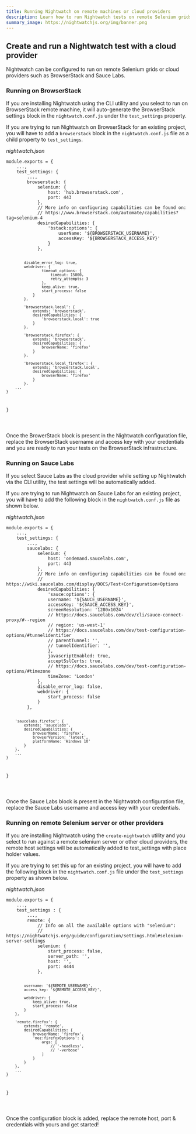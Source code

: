 ```yaml
---
title: Running Nightwatch on remote machines or cloud providers
description: Learn how to run Nightwatch tests on remote Selenium grids or Cloud providers such as BrowserStack and Sauce Labs
summary_image: https://nightwatchjs.org/img/banner.png
---
```


<div class="page-header"><h2>Create and run a Nightwatch test with a cloud provider</h2></div>

Nightwatch can be configured to run on remote Selenium grids or cloud providers such as BrowserStack and Sauce Labs.

### Running on BrowserStack

If you are installing Nightwatch using the CLI utility and you select to run on BrowserStack remote machine, it will auto-generate the BrowserStack settings block in the `nightwatch.conf.js` under the `test_settings` property.

If you are trying to run Nightwatch on BrowserStack for an existing project, you will have to add a `browserstack` block in the `nightwatch.conf.js` file as a child property to `test_settings`.

<div class="sample-test">
<i>nightwatch.json</i><pre class="line-numbers"><code class="language-javascript">module.exports = {
    ...,
    test_settings: {
        ...,
        browserstack: {
            selenium: {
                host: 'hub.browserstack.com',
                port: 443
            },
            // More info on configuring capabilities can be found on:
            // https://www.browserstack.com/automate/capabilities?tag=selenium-4
            desiredCapabilities: {
                'bstack:options': {
                    userName: '${BROWSERSTACK_USERNAME}',
                    accessKey: '${BROWSERSTACK_ACCESS_KEY}'
                }
            },

            disable_error_log: true,
            webdriver: {
                    timeout_options: {
                        timeout: 15000,
                        retry_attempts: 3
                    },
                    keep_alive: true,
                    start_process: false
                }
            },

            'browserstack.local': {
                extends: 'browserstack',
                desiredCapabilities: {
                    'browserstack.local': true
                }
            },

            'browserstack.firefox': {
                extends: 'browserstack',
                desiredCapabilities: {
                    browserName: 'firefox'
                }
            },

            'browserstack.local_firefox': {
                extends: 'browserstack.local',
                desiredCapabilities: {
                    browserName: 'firefox'
                }
            },
        ...
    }
}

</code></pre></div>

Once the BrowerStack block is present in the Nightwatch configuration file, replace the BrowserStack username and access key with your credentials and you are ready to run your tests on the BrowserStack infrastructure.

### Running on Sauce Labs

If you select Sauce Labs as the cloud provider while setting up Nightwatch via the CLI utility, the test settings will be automatically added.

If you are trying to run Nightwatch on Sauce Labs for an existing project, you will have to add the following block in the `nightwatch.conf.js` file as shown below.

<div class="sample-test">
<i>nightwatch.json</i><pre class="line-numbers"><code class="language-javascript">module.exports = {
    ...,
    test_settings: {
        ...,
        saucelabs: {
            selenium: {
                host: 'ondemand.saucelabs.com',
                port: 443
            },
            // More info on configuring capabilities can be found on:
            // https://wiki.saucelabs.com/display/DOCS/Test+Configuration+Options
            desiredCapabilities: {
                'sauce:options': {
                username: '${SAUCE_USERNAME}',
                accessKey: '${SAUCE_ACCESS_KEY}',
                screenResolution: '1280x1024'
                // https://docs.saucelabs.com/dev/cli/sauce-connect-proxy/#--region
                // region: 'us-west-1'
                // https://docs.saucelabs.com/dev/test-configuration-options/#tunnelidentifier
                // parentTunnel: '',
                // tunnelIdentifier: '',
                },
                javascriptEnabled: true,
                acceptSslCerts: true,
                // https://docs.saucelabs.com/dev/test-configuration-options/#timezone
                timeZone: 'London'
            },
            disable_error_log: false,
            webdriver: {
                start_process: false
            }
        },

        'saucelabs.firefox': {
            extends: 'saucelabs',
            desiredCapabilities: {
                browserName: 'firefox',
                browserVersion: 'latest',
                platformName: 'Windows 10'
            }
        },
        ...
    }
}

</code></pre></div>

Once the Sauce Labs block is present in the Nightwatch configuration file, replace the Sauce Labs username and access key with your credentials.

### Running on remote Selenium server or other providers

If you are installing Nightwatch using the `create-nightwatch` utility and you select to run against a remote selenium server or other cloud providers, the remote host settings will be automatically added to test_settings with place holder values.

If you are trying to set this up for an existing project, you will have to add the following block in the `nightwatch.conf.js` file under the `test_settings` property as shown below.

<div class="sample-test">
<i>nightwatch.json</i><pre class="line-numbers"><code class="language-javascript">module.exports = {
    ...,
    test_settings : {
        ...,
        remote: {
            // Info on all the available options with "selenium":
            // https://nightwatchjs.org/guide/configuration/settings.html#selenium-server-settings
            selenium: {
                start_process: false,
                server_path: '',
                host: '<remote-hostname>',
                port: 4444
            },

            username: '${REMOTE_USERNAME}',
            access_key: '${REMOTE_ACCESS_KEY}',

            webdriver: {
                keep_alive: true,
                start_process: false
            }
        },

        'remote.firefox': {
            extends: 'remote',
            desiredCapabilities: {
                browserName: 'firefox',
                'moz:firefoxOptions': {
                    args: [
                        // '-headless',
                        // '-verbose'
                    ]
                }
            }
        },
        ...
    }
}

</code></pre></div>

Once the configuration block is added, replace the remote host, port & credentials with yours and get started!
